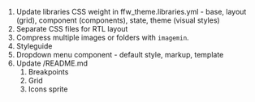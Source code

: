 1. Update libraries CSS weight in ffw_theme.libraries.yml - base, layout (grid), component (components), state, theme (visual styles)
2. Separate CSS files for RTL layout
3. Compress multiple images or folders with `imagemin`.
4. Styleguide
5. Dropdown menu component - default style, markup, template
6. Update /README.md
   1. Breakpoints
   2. Grid
   3. Icons sprite
